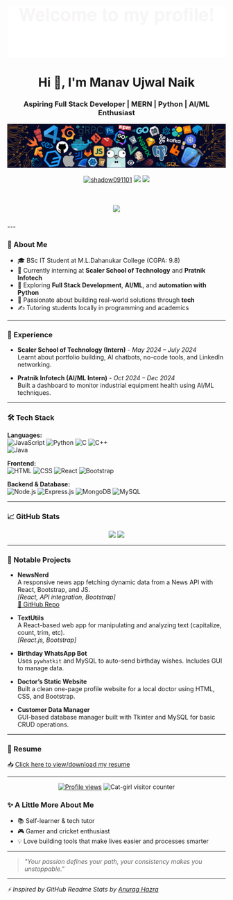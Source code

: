 <p align="center">
  <img src="./Bottom_up.svg" alt="Manav">
</p>
<h1 align="center">Hi 👋, I'm Manav Ujwal Naik</h1>
<h3 align="center">Aspiring Full Stack Developer | MERN | Python | AI/ML Enthusiast</h3>
<p align="center">
  <img src="./header_.png" alt="Manav">
</p>

<p align="center">
  <a href="https://github.com/Shadow091101"><img src="https://komarev.com/ghpvc/?username=shadow091101&label=Profile%20views&color=0e75b6&style=flat" alt="shadow091101" /></a>
  <a href="mailto:manavnaik442@gmail.com"><img src="https://img.shields.io/badge/email-manavnaik442@gmail.com-blue?style=flat&logo=gmail"></a>
  <a href="http://www.linkedin.com/in/manav-naik-088049296"><img src="https://img.shields.io/badge/linkedin-Manav%20Naik-blue?style=flat&logo=linkedin"></a>
</p>
<h1 align="center">
  <img src="https://readme-typing-svg.herokuapp.com?font=Fira+Code&weight=500&size=30&pause=1000&color=3498DB&center=true&vCenter=true&width=600&height=60&lines=Hey+there!+I'm+Manav+Naik;I+build+Web+Apps+and+Python+stuff!"/>
</h1>
---

### 💫 About Me

- 🎓 BSc IT Student at M.L.Dahanukar College (CGPA: 9.8)
- 💼 Currently interning at **Scaler School of Technology** and **Pratnik Infotech**
- 🌱 Exploring **Full Stack Development**, **AI/ML**, and **automation with Python**
- 📌 Passionate about building real-world solutions through **tech**
- ✍️ Tutoring students locally in programming and academics

---

### 💼 Experience

- **Scaler School of Technology (Intern)** - *May 2024 – July 2024*  
  Learnt about portfolio building, AI chatbots, no-code tools, and LinkedIn networking.

- **Pratnik Infotech (AI/ML Intern)** - *Oct 2024 – Dec 2024*  
  Built a dashboard to monitor industrial equipment health using AI/ML techniques.

---

### 🛠️ Tech Stack

**Languages:**  
![JavaScript](https://img.shields.io/badge/-JavaScript-F7DF1E?style=flat&logo=javascript&logoColor=000) 
![Python](https://img.shields.io/badge/-Python-3776AB?style=flat&logo=python&logoColor=fff) 
![C](https://img.shields.io/badge/-C-00599C?style=flat&logo=c&logoColor=fff)
![C++](https://img.shields.io/badge/-C++-00599C?style=flat&logo=c%2B%2B&logoColor=fff)  
![Java](https://img.shields.io/badge/-Java-007396?style=flat&logo=java&logoColor=white)

**Frontend:**  
![HTML](https://img.shields.io/badge/-HTML5-E34F26?style=flat&logo=html5&logoColor=fff)
![CSS](https://img.shields.io/badge/-CSS3-1572B6?style=flat&logo=css3&logoColor=fff)
![React](https://img.shields.io/badge/-React-61DAFB?style=flat&logo=react&logoColor=000)
![Bootstrap](https://img.shields.io/badge/-Bootstrap-7952B3?style=flat&logo=bootstrap&logoColor=fff)

**Backend & Database:**  
![Node.js](https://img.shields.io/badge/-Node.js-339933?style=flat&logo=nodedotjs&logoColor=fff)
![Express.js](https://img.shields.io/badge/-Express.js-000000?style=flat&logo=express&logoColor=white)
![MongoDB](https://img.shields.io/badge/-MongoDB-47A248?style=flat&logo=mongodb&logoColor=white)
![MySQL](https://img.shields.io/badge/-MySQL-4479A1?style=flat&logo=mysql&logoColor=white)

---

### 📈 GitHub Stats

<p align="center">
  <img height="170px" src="https://github-readme-stats.vercel.app/api?username=Shadow091101&show_icons=true&theme=radical&hide_border=true" />
  <img height="170px" src="https://github-readme-stats.vercel.app/api/top-langs/?username=Shadow091101&layout=compact&theme=radical&hide_border=true" />
</p>

---

### 📌 Notable Projects

- **NewsNerd**  
  A responsive news app fetching dynamic data from a News API with React, Bootstrap, and JS.  
  _[React, API integration, Bootstrap]_  
  [🔗 GitHub Repo](https://github.com/Shadow091101/NewsNerd)

- **TextUtils**  
  A React-based web app for manipulating and analyzing text (capitalize, count, trim, etc).  
  _[React.js, Bootstrap]_

- **Birthday WhatsApp Bot**  
  Uses `pywhatkit` and MySQL to auto-send birthday wishes. Includes GUI to manage data.

- **Doctor’s Static Website**  
  Built a clean one-page profile website for a local doctor using HTML, CSS, and Bootstrap.

- **Customer Data Manager**  
  GUI-based database manager built with Tkinter and MySQL for basic CRUD operations.

---

### 📄 Resume

📥 [Click here to view/download my resume](https://github.com/Shadow091101/Shadow091101/blob/main/my%20resume%20(1).pdf)

---
<p align="center">
  <a href="https://github.com/vikram-singh9"><img src="https://komarev.com/ghpvc/?username=vikram-singh9&label=👁️&color=blue&style=flat" alt="Profile views"></a>
  <img src="https://neko.up.railway.app/counter/vikram-singh9?title=Profile+views&color=white&bg_color=black" height="30" alt="Cat-girl visitor counter">
</p>

### ✨ A Little More About Me

- 📚 Self-learner & tech tutor
- 🎮 Gamer and cricket enthusiast
- 💡 Love building tools that make lives easier and processes smarter

---

> *"Your passion defines your path, your consistency makes you unstoppable."*

---

_⚡️ Inspired by GitHub Readme Stats by [Anurag Hazra](https://github.com/anuraghazra/github-readme-stats)_

